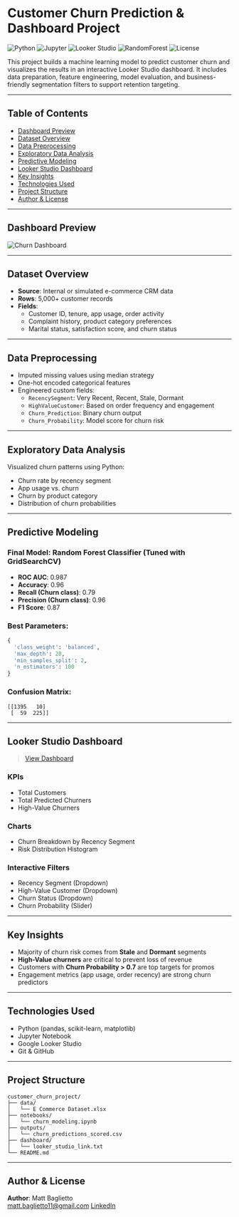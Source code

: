 # Customer Churn Prediction & Dashboard Project

![Python](https://img.shields.io/badge/Python-3.10-blue?logo=python)
![Jupyter](https://img.shields.io/badge/Jupyter-Notebook-orange?logo=jupyter)
![Looker Studio](https://img.shields.io/badge/Looker-Studio-4285F4?logo=google)
![RandomForest](https://img.shields.io/badge/Model-RandomForest-success)
![License](https://img.shields.io/badge/License-MIT-green)

This project builds a machine learning model to predict customer churn and visualizes the results in an interactive Looker Studio dashboard. It includes data preparation, feature engineering, model evaluation, and business-friendly segmentation filters to support retention targeting.

---

## Table of Contents

- [Dashboard Preview](#-dashboard-preview)
- [Dataset Overview](#-dataset-overview)
- [Data Preprocessing](#-data-preprocessing)
- [Exploratory Data Analysis](#-exploratory-data-analysis)
- [Predictive Modeling](#-predictive-modeling)
- [Looker Studio Dashboard](#-looker-studio-dashboard)
- [Key Insights](#-key-insights)
- [Technologies Used](#-technologies-used)
- [Project Structure](#-project-structure)
- [Author & License](#-author--license)

---

## Dashboard Preview

![Churn Dashboard](dashboard_screenshot.png)

---

## Dataset Overview

- **Source**: Internal or simulated e-commerce CRM data  
- **Rows**: 5,000+ customer records  
- **Fields**:  
  - Customer ID, tenure, app usage, order activity  
  - Complaint history, product category preferences  
  - Marital status, satisfaction score, and churn status

---

## Data Preprocessing

- Imputed missing values using median strategy  
- One-hot encoded categorical features  
- Engineered custom fields:
  - `RecencySegment`: Very Recent, Recent, Stale, Dormant  
  - `HighValueCustomer`: Based on order frequency and engagement  
  - `Churn_Prediction`: Binary churn output  
  - `Churn_Probability`: Model score for churn risk

---

## Exploratory Data Analysis

Visualized churn patterns using Python:

- Churn rate by recency segment  
- App usage vs. churn  
- Churn by product category  
- Distribution of churn probabilities  

---

## Predictive Modeling

### Final Model: Random Forest Classifier (Tuned with GridSearchCV)

- **ROC AUC**: 0.987  
- **Accuracy**: 0.96  
- **Recall (Churn class)**: 0.79  
- **Precision (Churn class)**: 0.96  
- **F1 Score**: 0.87

### Best Parameters:
```python
{
  'class_weight': 'balanced',
  'max_depth': 20,
  'min_samples_split': 2,
  'n_estimators': 100
}
```

### Confusion Matrix:
```
[[1395   10]
 [  59  225]]
```

---

## Looker Studio Dashboard

> [View Dashboard](https://lookerstudio.google.com/reporting/614f9d9c-b959-4b0b-bd59-bd77cfa33bb1)

### KPIs
- Total Customers  
- Total Predicted Churners  
- High-Value Churners  

### Charts
- Churn Breakdown by Recency Segment  
- Risk Distribution Histogram  

### Interactive Filters
- Recency Segment (Dropdown)  
- High-Value Customer (Dropdown)  
- Churn Status (Dropdown)  
- Churn Probability (Slider)

---

## Key Insights

- Majority of churn risk comes from **Stale** and **Dormant** segments  
- **High-Value churners** are critical to prevent loss of revenue  
- Customers with **Churn Probability > 0.7** are top targets for promos  
- Engagement metrics (app usage, order recency) are strong churn predictors

---

## Technologies Used

- Python (pandas, scikit-learn, matplotlib)
- Jupyter Notebook
- Google Looker Studio
- Git & GitHub

---

## Project Structure

```
customer_churn_project/
├── data/
│   └── E Commerce Dataset.xlsx
├── notebooks/
│   └── churn_modeling.ipynb
├── outputs/
│   └── churn_predictions_scored.csv
├── dashboard/
│   └── looker_studio_link.txt
└── README.md
```

---

## Author & License

**Author**: Matt Baglietto  
matt.baglietto11@gmail.com
[LinkedIn](https://www.linkedin.com/in/matthewbaglietto)
